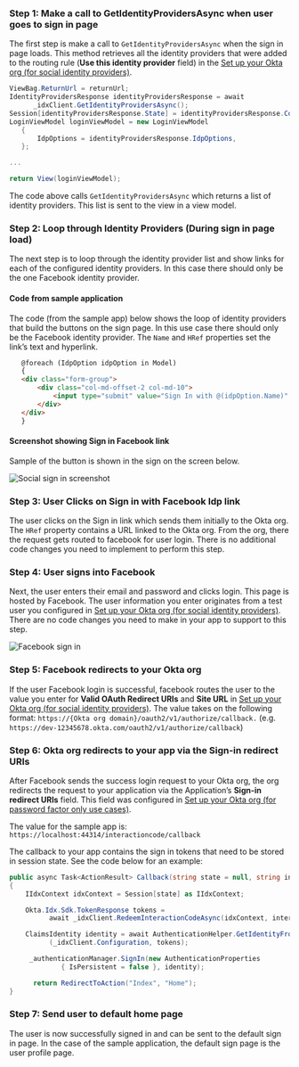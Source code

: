 ### Step 1: Make a call to GetIdentityProvidersAsync when user goes to sign in page

The first step is make a call to `GetIdentityProvidersAsync` when the sign in
page loads. This method retrieves all the identity providers that were added
to the routing rule (**Use this identity provider** field) in the
[Set up your Okta org (for social identity providers)](/docs/guides/oie-embedded-sdk-setup/aspnet/oie-embedded-sdk-org-setup/#set-up-your-okta-org-for-social-identity-providers).

```csharp
ViewBag.ReturnUrl = returnUrl;
IdentityProvidersResponse identityProvidersResponse = await
      _idxClient.GetIdentityProvidersAsync();
Session[identityProvidersResponse.State] = identityProvidersResponse.Context;
LoginViewModel loginViewModel = new LoginViewModel
   {
       IdpOptions = identityProvidersResponse.IdpOptions,
   };

...

return View(loginViewModel);
```

The code above calls `GetIdentityProvidersAsync` which returns a list of
identity providers. This list is sent to the view in a view model.

### Step 2: Loop through Identity Providers (During sign in page load)

The next step is to loop through the identity provider list and show links
for each of the configured identity providers. In this case there should
only be the one Facebook identity provider.

#### Code from sample application

The code (from the sample app) below shows the loop of identity providers
that build the buttons on the sign page.  In this use case there should
only be the Facebook identity provider.  The `Name` and `HRef` properties
set the link’s text and hyperlink.

```html
   @foreach (IdpOption idpOption in Model)
   {
   <div class="form-group">
       <div class="col-md-offset-2 col-md-10">
           <input type="submit" value="Sign In with @(idpOption.Name)" class="btn btn-primary btn-stretch-wide" onclick="goTo(event, '@idpOption.Href')" />
       </div>
   </div>
   }
```

#### Screenshot showing Sign in Facebook link

Sample of the button is shown in the sign on the screen below.

<div class="common-image-format">

![Social sign in screenshot](/img/oie-embedded-sdk/oie-embedded-sdk-use-case-social-sign-in-link.png
 "Social sign in screenshot")

</div>

### Step 3: User Clicks on Sign in with Facebook Idp link

The user clicks on the Sign in link which sends them initially to the Okta
org. The `HRef` property contains a URL linked to the Okta org.  From the org,
there the request gets routed to facebook for user login.  There is no
additional code changes you need to implement to perform this step.

### Step 4: User signs into Facebook

Next, the user enters their email and password and clicks login.
This page is hosted by Facebook. The user information you enter originates
from  a test user you configured in
[Set up your Okta org (for social identity providers)](/docs/guides/oie-embedded-sdk-setup/aspnet/oie-embedded-sdk-org-setup/#set-up-your-okta-org-for-social-identity-providers). There are no code changes
you need to make in your app to support to this step.

<div class="common-image-format">

![Facebook sign in](/img/oie-embedded-sdk/oie-embedded-sdk-use-case-social-sign-in-fb-login.png
 "Facebook sign in")

</div>

### Step 5: Facebook redirects to your Okta org
If the user Facebook login is successful, facebook routes the user to the value you enter for **Valid OAuth Redirect URIs** and **Site URL** in
[Set up your Okta org (for social identity providers)](/docs/guides/oie-embedded-sdk-setup/aspnet/oie-embedded-sdk-org-setup/#set-up-your-okta-org-for-social-identity-providers).
The value takes on the following format:  `https://{Okta org domain}/oauth2/v1/authorize/callback.` (e.g. `https://dev-12345678.okta.com/oauth2/v1/authorize/callback`)

### Step 6: Okta org redirects to your app via the Sign-in redirect URIs

After Facebook sends the success login request to your Okta org, the org
redirects the request to your application via the Application’s
**Sign-in redirect URIs** field. This field was configured in
[Set up your Okta org (for password factor only use cases)](/docs/guides/oie-embedded-sdk-setup/aspnet/oie-embedded-sdk-org-setup/#set-up-your-okta-org-for-password-factor-only-use-cases).

The value for the sample app is:
`https://localhost:44314/interactioncode/callback`

The callback to your app contains the sign in tokens that need to be stored
in session state. See the code below for an example:

```csharp
public async Task<ActionResult> Callback(string state = null, string interaction_code = null, string error = null, string error_description = null)
{
    IIdxContext idxContext = Session[state] as IIdxContext;

    Okta.Idx.Sdk.TokenResponse tokens =
          await _idxClient.RedeemInteractionCodeAsync(idxContext, interaction_code);

    ClaimsIdentity identity = await AuthenticationHelper.GetIdentityFromTokenResponseAsync
          (_idxClient.Configuration, tokens);

     _authenticationManager.SignIn(new AuthenticationProperties
             { IsPersistent = false }, identity);

      return RedirectToAction("Index", "Home");
}
```

### Step 7: Send user to default home page
The user is now successfully signed in and can be sent to the default
sign in page. In the case of the sample application, the default sign
page is the user profile page.
